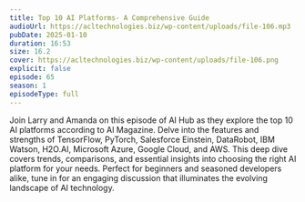 ```yaml
---
title: Top 10 AI Platforms- A Comprehensive Guide 
audioUrl: https://acltechnologies.biz/wp-content/uploads/file-106.mp3
pubDate: 2025-01-10
duration: 16:53
size: 16.2
cover: https://acltechnologies.biz/wp-content/uploads/file-106.png
explicit: false
episode: 65
season: 1
episodeType: full
---
```

Join Larry and Amanda on this episode of AI Hub as they explore the top 10 AI platforms according to AI Magazine. Delve into the features and strengths of TensorFlow, PyTorch, Salesforce Einstein, DataRobot, IBM Watson, H2O.AI, Microsoft Azure, Google Cloud, and AWS. This deep dive covers trends, comparisons, and essential insights into choosing the right AI platform for your needs. Perfect for beginners and seasoned developers alike, tune in for an engaging discussion that illuminates the evolving landscape of AI technology.